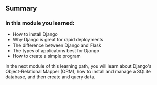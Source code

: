 ## Summary

### In this module you learned:
- How to install Django
- Why Django is great for rapid deployments
- The difference between Django and Flask
- The types of applicatons best for Django
- How to create a simple program
      
In the next module of this learning path, you will learn about Django's Object-Relational Mapper (ORM), how to install and manage a SQLite database, and then create and query data.
